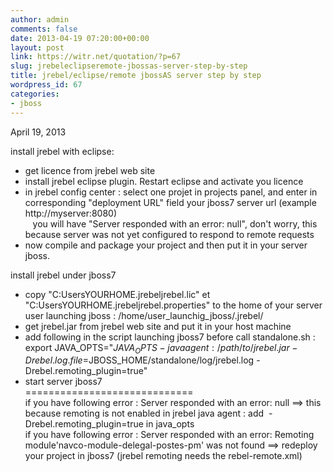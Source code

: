 ```yaml
---
author: admin
comments: false
date: 2013-04-19 07:20:00+00:00
layout: post
link: https://witr.net/quotation/?p=67
slug: jrebeleclipseremote-jbossas-server-step-by-step
title: jrebel/eclipse/remote jbossAS server step by step
wordpress_id: 67
categories:
- jboss
---
```



  
April 19, 2013  
  
install jrebel with eclipse:  
- get licence from jrebel web site  
- install jrebel eclipse plugin. Restart eclipse and activate you licence  
- in jrebel config center : select one projet in projects panel, and enter in corresponding "deployment URL" field your jboss7 server url (example http://myserver:8080)  
   you will have "Server responded with an error: null", don't worry, this because server was not yet configured to respond to remote requests  
- now compile and package your project and then put it in your server jboss.  
  
install jrebel under jboss7  
- copy "C:UsersYOURHOME.jrebeljrebel.lic" et "C:UsersYOURHOME.jrebeljrebel.properties" to the home of your server user launching jboss : /home/user_launchig_jboss/.jrebel/  
- get jrebel.jar from jrebel web site and put it in your host machine  
- add following in the script launching jboss7 before call standalone.sh :  
export JAVA_OPTS="$JAVA_OPTS -javaagent:/path/to/jrebel.jar -Drebel.log.file=$JBOSS_HOME/standalone/log/jrebel.log -Drebel.remoting_plugin=true"  
- start server jboss7  
=============================  
if you have following error : Server responded with an error: null ==> this because remoting is not enabled in jrebel java agent : add  -Drebel.remoting_plugin=true in java_opts  
if you have following error : Server responded with an error: Remoting module'navco-module-delegal-postes-pm' was not found ==> redeploy your project in jboss7 (jrebel remoting needs the rebel-remote.xml)  


  




